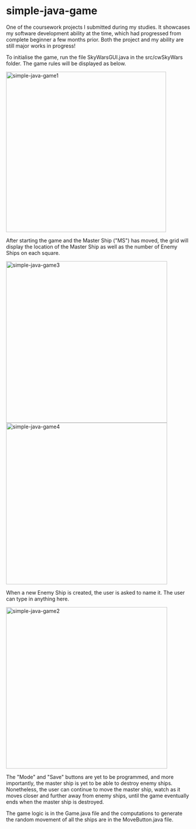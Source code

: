 # simple-java-game

One of the coursework projects I submitted during my studies. It showcases my software development ability at the time, which had progressed from complete beginner a few months prior. Both the project and my ability are still major works in progress!

To initialise the game, run the file SkyWarsGUI.java in the src/cwSkyWars folder. The game rules will be displayed as below.

<img width="437" alt="simple-java-game1" src="https://user-images.githubusercontent.com/74419106/136768604-e0193943-11df-4f82-b905-5779b3b6e7f6.png">

After starting the game and the Master Ship ("MS") has moved, the grid will display the location of the Master Ship as well as the number of Enemy Ships on each square.

<img width="440" alt="simple-java-game3" src="https://user-images.githubusercontent.com/74419106/136769023-5738df62-c05c-4da1-b4a6-64e191965707.png">

<img width="440" alt="simple-java-game4" src="https://user-images.githubusercontent.com/74419106/136769053-28d3222e-2731-4539-88e9-fcced3694a5d.png">

When a new Enemy Ship is created, the user is asked to name it. The user can type in anything here.

<img width="440" alt="simple-java-game2" src="https://user-images.githubusercontent.com/74419106/136769379-27f11556-5455-4c25-be82-f5e53ab178ae.png">

The "Mode" and "Save" buttons are yet to be programmed, and more importantly, the master ship is yet to be able to destroy enemy ships. Nonetheless, the user can continue to move the master ship, watch as it moves closer and further away from enemy ships, until the game eventually ends when the master ship is destroyed.

The game logic is in the Game.java file and the computations to generate the random movement of all the ships are in the MoveButton.java file.
